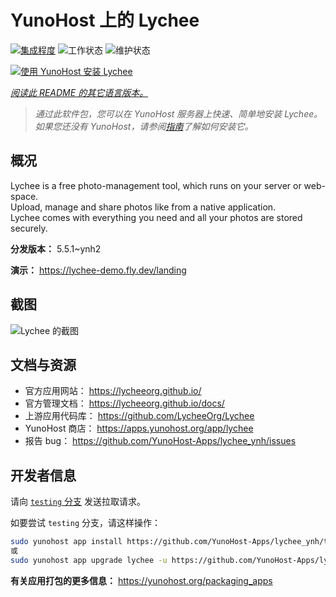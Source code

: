 <!--
注意：此 README 由 <https://github.com/YunoHost/apps/tree/master/tools/readme_generator> 自动生成
请勿手动编辑。
-->

# YunoHost 上的 Lychee

[![集成程度](https://dash.yunohost.org/integration/lychee.svg)](https://ci-apps.yunohost.org/ci/apps/lychee/) ![工作状态](https://ci-apps.yunohost.org/ci/badges/lychee.status.svg) ![维护状态](https://ci-apps.yunohost.org/ci/badges/lychee.maintain.svg)

[![使用 YunoHost 安装 Lychee](https://install-app.yunohost.org/install-with-yunohost.svg)](https://install-app.yunohost.org/?app=lychee)

*[阅读此 README 的其它语言版本。](./ALL_README.md)*

> *通过此软件包，您可以在 YunoHost 服务器上快速、简单地安装 Lychee。*  
> *如果您还没有 YunoHost，请参阅[指南](https://yunohost.org/install)了解如何安装它。*

## 概况

Lychee is a free photo-management tool, which runs on your server or web-space.  
Upload, manage and share photos like from a native application.  
Lychee comes with everything you need and all your photos are stored securely.


**分发版本：** 5.5.1~ynh2

**演示：** <https://lychee-demo.fly.dev/landing>

## 截图

![Lychee 的截图](./doc/screenshots/screenshot.jpg)

## 文档与资源

- 官方应用网站： <https://lycheeorg.github.io/>
- 官方管理文档： <https://lycheeorg.github.io/docs/>
- 上游应用代码库： <https://github.com/LycheeOrg/Lychee>
- YunoHost 商店： <https://apps.yunohost.org/app/lychee>
- 报告 bug： <https://github.com/YunoHost-Apps/lychee_ynh/issues>

## 开发者信息

请向 [`testing` 分支](https://github.com/YunoHost-Apps/lychee_ynh/tree/testing) 发送拉取请求。

如要尝试 `testing` 分支，请这样操作：

```bash
sudo yunohost app install https://github.com/YunoHost-Apps/lychee_ynh/tree/testing --debug
或
sudo yunohost app upgrade lychee -u https://github.com/YunoHost-Apps/lychee_ynh/tree/testing --debug
```

**有关应用打包的更多信息：** <https://yunohost.org/packaging_apps>
